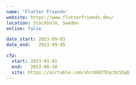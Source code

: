 ```yaml
---
name: "Flutter Friends"
website: https://www.flutterfriends.dev/
location: Stockholm, Sweden
online: false

date_start: 2023-09-03
date_end:   2023-09-05

cfp:
  start: 2023-01-01
  end:   2023-06-10
  site: https://airtable.com/shrnDA3TEqc9zS5qb
---
```

